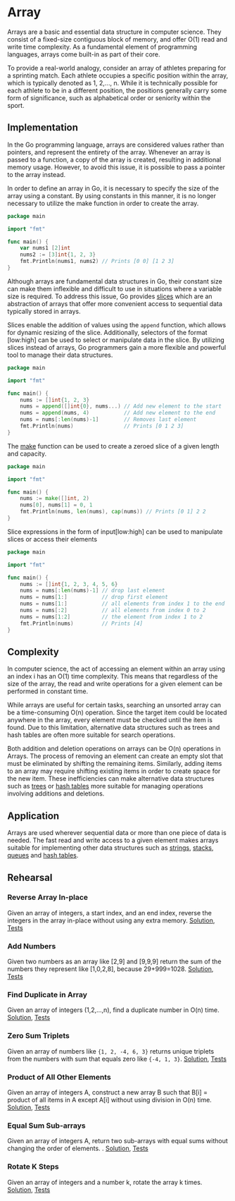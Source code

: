 # Array

Arrays are a basic and essential data structure in computer science. They consist of a fixed-size contiguous block of memory, and offer O(1) read and write time complexity. As a fundamental element of programming languages, arrays come built-in as part of their core.

To provide a real-world analogy, consider an array of athletes preparing for a sprinting match. Each athlete occupies a specific position within the array, which is typically denoted as 1, 2,..., n. While it is technically possible for each athlete to be in a different position, the positions generally carry some form of significance, such as alphabetical order or seniority within the sport.

## Implementation

In the Go programming language, arrays are considered values rather than pointers, and represent the entirety of the array. Whenever an array is passed to a function, a copy of the array is created, resulting in additional memory usage. However, to avoid this issue, it is possible to pass a pointer to the array instead.

In order to define an array in Go, it is necessary to specify the size of the array using a constant. By using constants in this manner, it is no longer necessary to utilize the make function in order to create the array.

```Go
package main

import "fmt"

func main() {
	var nums1 [2]int
	nums2 := [3]int{1, 2, 3}
	fmt.Println(nums1, nums2) // Prints [0 0] [1 2 3]
}
```

Although arrays are fundamental data structures in Go, their constant size can make them inflexible and difficult to use in situations where a variable size is required. To address this issue, Go provides [slices](https://blog.golang.org/slices-intro) which are an abstraction of arrays that offer more convenient access to sequential data typically stored in arrays.

Slices enable the addition of values using the `append` function, which allows for dynamic resizing of the slice. Additionally, selectors of the format [low:high] can be used to select or manipulate data in the slice. By utilizing slices instead of arrays, Go programmers gain a more flexible and powerful tool to manage their data structures.

```Go
package main

import "fmt"

func main() {
	nums := []int{1, 2, 3}
	nums = append([]int{0}, nums...) // Add new element to the start
	nums = append(nums, 4)           // Add new element to the end
	nums = nums[:len(nums)-1]        // Removes last element
	fmt.Println(nums)                // Prints [0 1 2 3]
}
```

The [make](https://golang.org/pkg/builtin/#make) function can be used to create a zeroed slice of a given length and capacity.

```Go
package main

import "fmt"

func main() {
	nums := make([]int, 2)
	nums[0], nums[1] = 0, 1
	fmt.Println(nums, len(nums), cap(nums)) // Prints [0 1] 2 2
}
```

Slice expressions in the form of input[low:high] can be used to manipulate slices or access their elements

```Go
package main

import "fmt"

func main() {
	nums := []int{1, 2, 3, 4, 5, 6}
	nums = nums[:len(nums)-1] // drop last element
	nums = nums[1:]           // drop first element
	nums = nums[1:]           // all elements from index 1 to the end
	nums = nums[:2]           // all elements from index 0 to 2
	nums = nums[1:2]          // the element from index 1 to 2
	fmt.Println(nums)         // Prints [4]
}
```

## Complexity

In computer science, the act of accessing an element within an array using an index i has an O(1) time complexity. This means that regardless of the size of the array, the read and write operations for a given element can be performed in constant time.

While arrays are useful for certain tasks, searching an unsorted array can be a time-consuming O(n) operation. Since the target item could be located anywhere in the array, every element must be checked until the item is found. Due to this limitation, alternative data structures such as trees and hash tables are often more suitable for search operations.

Both addition and deletion operations on arrays can be O(n) operations in Arrays. The process of removing an element can create an empty slot that must be eliminated by shifting the remaining items. Similarly, adding items to an array may require shifting existing items in order to create space for the new item. These inefficiencies can make alternative data structures such as [trees](../tree) or [hash tables](../hashtable) more suitable for managing operations involving additions and deletions.

## Application

Arrays are used wherever sequential data or more than one piece of data is needed. The fast read and write access to a given element makes arrays suitable for implementing other data structures such as [strings](../strings), [stacks](../stack), [queues](../queue) and [hash tables](../hashtable).

## Rehearsal

### Reverse Array In-place

Given an array of integers, a start index, and an end index, reverse the integers in the array in-place without using any extra memory. [Solution](reverse_inplace.go), [Tests](reverse_inplace_test.go)

### Add Numbers

Given two numbers as an array like [2,9] and [9,9,9] return the sum of the numbers they represent like [1,0,2,8], because 29+999=1028. [Solution](add_two_numbers.go), [Tests](add_two_numbers_test.go)

### Find Duplicate in Array

Given an array of integers (1,2,...,n), find a duplicate number in O(n) time. [Solution](find_duplicate_in_array.go), [Tests](find_duplicate_in_array_test.go)

### Zero Sum Triplets

Given an array of numbers like `{1, 2, -4, 6, 3}` returns unique triplets from the numbers with sum that equals zero like `{-4, 1, 3}`. [Solution](zero_sum_triplets.go), [Tests](zero_sum_triplets_test.go)

### Product of All Other Elements

Given an array of integers A, construct a new array B such that B[i] = product of all items in A except A[i] without using division in O(n) time. [Solution](product_of_all_other_elements.go), [Tests](product_of_all_other_elements_test.go)

### Equal Sum Sub-arrays

Given an array of integers A, return two sub-arrays with equal sums without changing the order of elements. . [Solution](equal_sum_subarrays.go), [Tests](equal_sum_subarrays_test.go)

### Rotate K Steps

Given an array of integers and a number k, rotate the array k times. [Solution](rotate_k_steps.go), [Tests](rotate_k_steps_test.go)
